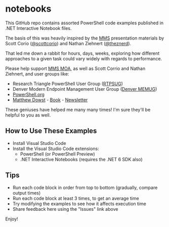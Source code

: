# notebooks

This GitHub repo contains assorted PowerShell code examples published in .NET Interactive Notebook files.

The basis of this was heavily inspired by the [MMS](https://mmsmoa.com) presentation materials by Scott Corio 
([@scottcorio](https://twitter.com/ScottCorio)) and Nathan Ziehnert ([@theznerd](https://twitter.com/theznerd)).

That led me down a rabbit for hours, days, weeks, exploring how different approaches to a given task could vary widely with
regards to performance.

Please help support [MMS MOA](https://mmsmoa.com), as well as Scott Corrio and Nathan Ziehnert, and user groups like:

* Research Triangle PowerShell User Group ([RTPSUG](https://rtpsug.com/))
* Denver Modern Endpoint Management User Group ([Denver MEMUG](https://memug.org/))
* [PowerShell.org](https://www.PowerShell.org)
* [Matthew Dowst](https://twitter.com/mdowst) - [Book](https://www.manning.com/books/practical-automation-with-powershell) - [Newsletter](https://psweekly.dowst.dev/)

These geniuses have helped me many many times! I'm sure they'll be helpful to you as well.

## How to Use These Examples

* Install Visual Studio Code
* Install the Visual Studio Code extensions:
  * PowerShell (or PowerShell Preview)
  * .NET Interactive Notebooks (requires the .NET 6 SDK also)

## Tips

* Run each code block in order from top to bottom (gradually, compare output times)
* Run each code block at least 3 times, to get an average time
* Try modifying the examples to see how it affects execution time
* Share feedback here using the "Issues" link above

Enjoy!